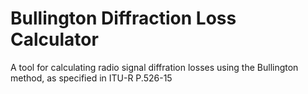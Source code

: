 # Bullington Diffraction Loss Calculator
A tool for calculating radio signal diffration losses using the Bullington method, as specified in ITU-R P.526-15
